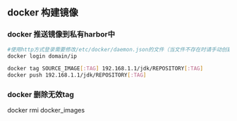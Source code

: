 ## docker 构建镜像

### docker 推送镜像到私有harbor中
```bash
#使用http方式登录需要修改/etc/docker/daemon.json的文件（当文件不存在时请手动创建），添加内容："insecure-registries":["ip/domain"] 
docker login domain/ip

docker tag SOURCE_IMAGE[:TAG] 192.168.1.1/jdk/REPOSITORY[:TAG]
docker push 192.168.1.1/jdk/REPOSITORY[:TAG]
```

### docker 删除无效tag
docker rmi docker_images